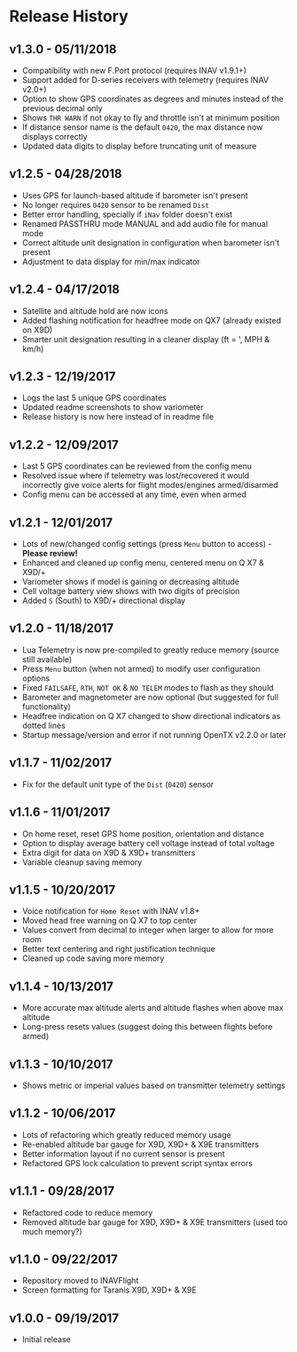 # Release History

## v1.3.0 - 05/11/2018
* Compatibility with new F.Port protocol (requires INAV v1.9.1+)
* Support added for D-series receivers with telemetry (requires INAV v2.0+)
* Option to show GPS coordinates as degrees and minutes instead of the previous decimal only
* Shows `THR WARN` if not okay to fly and throttle isn't at minimum position
* If distance sensor name is the default `0420`, the max distance now displays correctly
* Updated data digits to display before truncating unit of measure
## v1.2.5 - 04/28/2018
* Uses GPS for launch-based altitude if barometer isn't present
* No longer requires `0420` sensor to be renamed `Dist`
* Better error handling, specially if `iNav` folder doesn't exist
* Renamed PASSTHRU mode MANUAL and add audio file for manual mode
* Correct altitude unit designation in configuration when barometer isn't present
* Adjustment to data display for min/max indicator
## v1.2.4 - 04/17/2018
* Satellite and altitude hold are now icons
* Added flashing notification for headfree mode on QX7 (already existed on X9D)
* Smarter unit designation resulting in a cleaner display (ft = ', MPH & km/h)
## v1.2.3 - 12/19/2017
* Logs the last 5 unique GPS coordinates
* Updated readme screenshots to show variometer
* Release history is now here instead of in readme file
## v1.2.2 - 12/09/2017
* Last 5 GPS coordinates can be reviewed from the config menu
* Resolved issue where if telemetry was lost/recovered it would incorrectly give voice alerts for flight modes/engines armed/disarmed
* Config menu can be accessed at any time, even when armed
## v1.2.1 - 12/01/2017
* Lots of new/changed config settings (press `Menu` button to access) - **Please review!**
* Enhanced and cleaned up config menu, centered menu on Q X7 & X9D/+
* Variometer shows if model is gaining or decreasing altitude
* Cell voltage battery view shows with two digits of precision
* Added `S` (South) to X9D/+ directional display
## v1.2.0 - 11/18/2017
* Lua Telemetry is now pre-compiled to greatly reduce memory (source still available)
* Press `Menu` button (when not armed) to modify user configuration options
* Fixed `FAILSAFE`, `RTH`, `NOT OK` & `NO TELEM` modes to flash as they should
* Barometer and magnetometer are now optional (but suggested for full functionality)
* Headfree indication on Q X7 changed to show directional indicators as dotted lines
* Startup message/version and error if not running OpenTX v2.2.0 or later
## v1.1.7 - 11/02/2017
* Fix for the default unit type of the `Dist` (`0420`) sensor
## v1.1.6 - 11/01/2017
* On home reset, reset GPS home position, orientation and distance
* Option to display average battery cell voltage instead of total voltage
* Extra digit for data on X9D & X9D+ transmitters
* Variable cleanup saving memory
## v1.1.5 - 10/20/2017
* Voice notification for `Home Reset` with INAV v1.8+
* Moved head free warning on Q X7 to top center
* Values convert from decimal to integer when larger to allow for more room
* Better text centering and right justification technique
* Cleaned up code saving more memory
## v1.1.4 - 10/13/2017
* More accurate max altitude alerts and altitude flashes when above max altitude
* Long-press <Enter> resets values (suggest doing this between flights before armed)
## v1.1.3 - 10/10/2017
* Shows metric or imperial values based on transmitter telemetry settings
## v1.1.2 - 10/06/2017
* Lots of refactoring which greatly reduced memory usage
* Re-enabled altitude bar gauge for X9D, X9D+ & X9E transmitters
* Better information layout if no current sensor is present
* Refactored GPS lock calculation to prevent script syntax errors
## v1.1.1 - 09/28/2017
* Refactored code to reduce memory
* Removed altitude bar gauge for X9D, X9D+ & X9E transmitters (used too much memory?)
## v1.1.0 - 09/22/2017
* Repository moved to INAVFlight
* Screen formatting for Taranis X9D, X9D+ & X9E
## v1.0.0 - 09/19/2017
* Initial release

